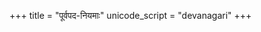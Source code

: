 +++
title = "पूर्वपद-नियमाः"
unicode_script = "devanagari"
+++


<div class="spreadsheet" src="../pUrvapada-niyamAH.toml"> </div>  
